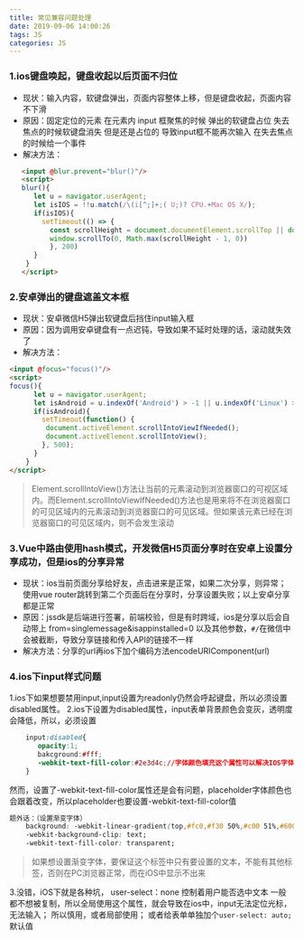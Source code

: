 ```yaml
---
title: 常见兼容问题处理
date: 2019-09-06 14:00:26
tags: JS
categories: JS
---
```


### 1.ios键盘唤起，键盘收起以后页面不归位
* 现状：输入内容，软键盘弹出，页面内容整体上移，但是键盘收起，页面内容不下滑
* 原因：固定定位的元素 在元素内 input 框聚焦的时候 弹出的软键盘占位 失去焦点的时候软键盘消失 但是还是占位的 导致input框不能再次输入 在失去焦点的时候给一个事件
* 解决方法：
```html
   <input @blur.prevent="blur()"/>
   <script>
   blur(){
      let u = navigator.userAgent;
      let isIOS = !!u.match(/\(i[^;]+;( U;)? CPU.+Mac OS X/);
      if(isIOS){
        setTimeout(() => {
          const scrollHeight = document.documentElement.scrollTop || document.body.scrollTop || 0
          window.scrollTo(0, Math.max(scrollHeight - 1, 0))
          }, 200)
      }
    }
   </script>
```

### 2.安卓弹出的键盘遮盖文本框
* 现状：安卓微信H5弹出软键盘后挡住input输入框
* 原因：因为调用安卓键盘有一点迟钝，导致如果不延时处理的话，滚动就失效了
* 解决方法：
```html
<input @focus="focus()"/>
<script>
focus(){
      let u = navigator.userAgent;
      let isAndroid = u.indexOf('Android') > -1 || u.indexOf('Linux') > -1;
      if(isAndroid){
        setTimeout(function() {
         document.activeElement.scrollIntoViewIfNeeded();
         document.activeElement.scrollIntoView();
        }, 500);
      }
    }
</script>
```
> Element.scrollIntoView()方法让当前的元素滚动到浏览器窗口的可视区域内。而Element.scrollIntoViewIfNeeded()方法也是用来将不在浏览器窗口的可见区域内的元素滚动到浏览器窗口的可见区域。但如果该元素已经在浏览器窗口的可见区域内，则不会发生滚动

### 3.Vue中路由使用hash模式，开发微信H5页面分享时在安卓上设置分享成功，但是ios的分享异常
* 现状：ios当前页面分享给好友，点击进来是正常，如果二次分享，则异常；使用vue router跳转到第二个页面后在分享时，分享设置失败；以上安卓分享都是正常
* 原因：jssdk是后端进行签署，前端校验，但是有时跨域，ios是分享以后会自动带上 from=singlemessage&isappinstalled=0 以及其他参数，`#/`在微信中会被截断，导致分享链接和传入API的链接不一样
* 解决方法：分享的url再ios下加个编码方法encodeURIComponent(url)

### 4.ios下input样式问题
1.ios下如果想要禁用input,input设置为readonly仍然会呼起键盘，所以必须设置disabled属性。
2.ios下设置为disabled属性，input表单背景颜色会变灰，透明度会降低，所以，必须设置
```css
	input:disabled{
       opacity:1;
       bakcground:#fff;
       -webkit-text-fill-color:#2e3d4c;//字体颜色填充这个属性可以解决IOS字体颜色变淡的问题
	}
```
然而，设置了-webkit-text-fill-color属性还是会有问题，placeholder字体颜色也会跟着改变，所以placeholder也要设置-webkit-text-fill-color值
```css
题外话：（设置渐变字体）
	background: -webkit-linear-gradient(top,#fc0,#f30 50%,#c00 51%,#600);
    -webkit-background-clip: text;
    -webkit-text-fill-color: transparent;
```
> 如果想设置渐变字体，要保证这个标签中只有要设置的文本，不能有其他标签，否则在PC浏览器正常，而在iOS中显示不出来

3.没错，iOS下就是各种坑，
user-select：none 控制着用户能否选中文本
一般都不想被复制，所以全局使用这个属性，就会导致在ios中，input无法定位光标，无法输入；
所以慎用，或者局部使用；
或者给表单单独加个`user-select: auto;`默认值
